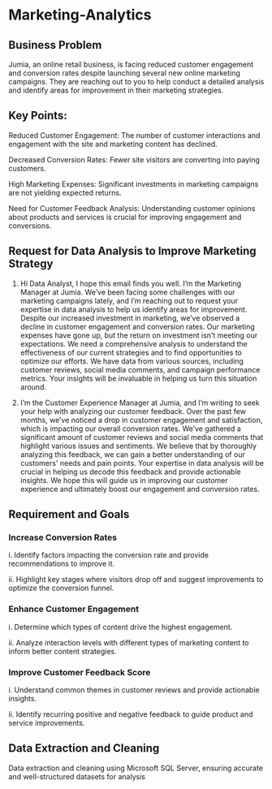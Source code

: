 # Marketing-Analytics
## Business Problem
Jumia, an online retail business, is facing reduced customer engagement and conversion rates despite launching several new online marketing campaigns. They are reaching out to you to help conduct a detailed analysis and identify areas for improvement in their marketing strategies.

## Key Points:
Reduced Customer Engagement: The number of customer interactions and engagement with the site and marketing content has declined.

Decreased Conversion Rates: Fewer site visitors are converting into paying customers.

High Marketing Expenses: Significant investments in marketing campaigns are not yielding expected returns.

Need for Customer Feedback Analysis: Understanding customer opinions about products and services is crucial for improving engagement and conversions.

## Request for Data Analysis to Improve Marketing Strategy
1. Hi Data Analyst,
I hope this email finds you well. I’m the Marketing Manager at Jumia. We’ve been facing some challenges with our marketing campaigns lately, and I’m reaching out to request your expertise in data analysis to help us identify areas for improvement.
Despite our increased investment in marketing, we’ve observed a decline in customer engagement and conversion rates. Our marketing expenses have gone up, but the return on investment isn’t meeting our expectations. We need a comprehensive analysis to understand the effectiveness of our current strategies and to find opportunities to optimize our efforts.
We have data from various sources, including customer reviews, social media comments, and campaign performance metrics. Your insights will be invaluable in helping us turn this situation around.

2. I’m the Customer Experience Manager at Jumia, and I’m writing to seek your help with analyzing our customer feedback. Over the past few months, we’ve noticed a drop in customer engagement and satisfaction, which is impacting our overall conversion rates.
We’ve gathered a significant amount of customer reviews and social media comments that highlight various issues and sentiments. We believe that by thoroughly analyzing this feedback, we can gain a better understanding of our customers' needs and pain points.
Your expertise in data analysis will be crucial in helping us decode this feedback and provide actionable insights. We hope this will guide us in improving our customer experience and ultimately boost our engagement and conversion rates.

## Requirement and Goals
### Increase Conversion Rates
i. Identify factors impacting the conversion rate and provide recommendations to improve it.

ii. Highlight key stages where visitors drop off and suggest improvements to optimize the conversion funnel.
### Enhance Customer Engagement
i. Determine which types of content drive the highest engagement. 

ii. Analyze interaction levels with different types of marketing content to inform better content strategies.
### Improve Customer Feedback Score
i. Understand common themes in customer reviews and provide actionable insights.

ii. Identify recurring positive and negative feedback to guide product and service improvements.

## Data Extraction and Cleaning
 Data extraction and cleaning using Microsoft SQL Server, ensuring accurate and well-structured datasets for analysis




